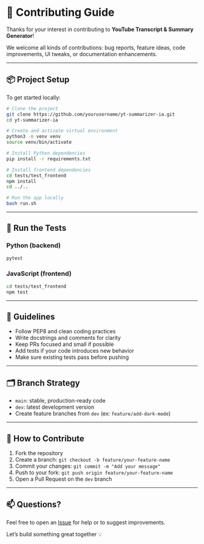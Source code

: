 # 🤝 Contributing Guide

Thanks for your interest in contributing to **YouTube Transcript & Summary Generator**!

We welcome all kinds of contributions: bug reports, feature ideas, code improvements, UI tweaks, or documentation enhancements.

---

## 📦 Project Setup

To get started locally:

```bash
# Clone the project
git clone https://github.com/yourusername/yt-summarizer-ia.git
cd yt-summarizer-ia

# Create and activate virtual environment
python3 -m venv venv
source venv/bin/activate

# Install Python dependencies
pip install -r requirements.txt

# Install frontend dependencies
cd tests/test_frontend
npm install
cd ../..

# Run the app locally
bash run.sh
```

---

## 🧪 Run the Tests

### Python (backend)

```bash
pytest
```

### JavaScript (frontend)

```bash
cd tests/test_frontend
npm test
```

---

## 🧠 Guidelines

- Follow PEP8 and clean coding practices
- Write docstrings and comments for clarity
- Keep PRs focused and small if possible
- Add tests if your code introduces new behavior
- Make sure existing tests pass before pushing

---

## 🗂️ Branch Strategy

- `main`: stable, production-ready code
- `dev`: latest development version
- Create feature branches from `dev` (ex: `feature/add-dark-mode`)

---

## 📝 How to Contribute

1. Fork the repository
2. Create a branch: `git checkout -b feature/your-feature-name`
3. Commit your changes: `git commit -m "Add your message"`
4. Push to your fork: `git push origin feature/your-feature-name`
5. Open a Pull Request on the `dev` branch

---

## 📫 Questions?

Feel free to open an [Issue](https://github.com/yourusername/yt-summarizer-ia/issues) for help or to suggest improvements.

Let’s build something great together 💡